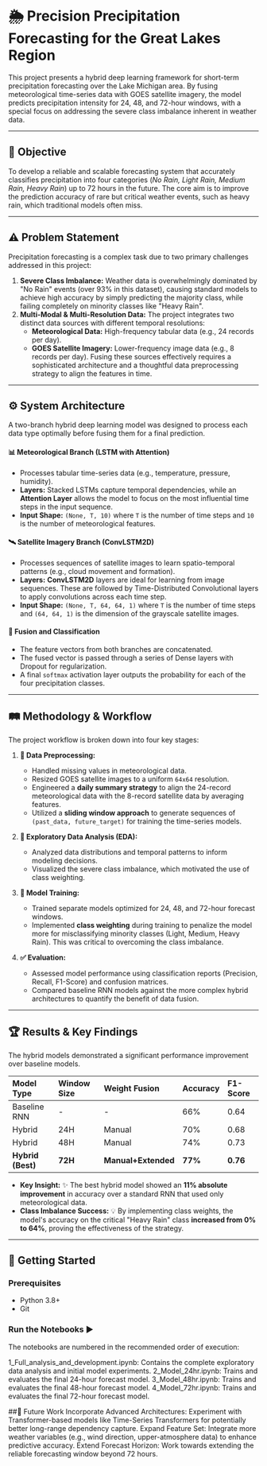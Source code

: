# 🌦️ Precision Precipitation Forecasting for the Great Lakes Region

This project presents a hybrid deep learning framework for short-term precipitation forecasting over the Lake Michigan area. By fusing meteorological time-series data with GOES satellite imagery, the model predicts precipitation intensity for 24, 48, and 72-hour windows, with a special focus on addressing the severe class imbalance inherent in weather data.

***

## 🎯 Objective
To develop a reliable and scalable forecasting system that accurately classifies precipitation into four categories (*No Rain, Light Rain, Medium Rain, Heavy Rain*) up to 72 hours in the future. The core aim is to improve the prediction accuracy of rare but critical weather events, such as heavy rain, which traditional models often miss.

***

## ⚠️ Problem Statement
Precipitation forecasting is a complex task due to two primary challenges addressed in this project:

1.  **Severe Class Imbalance:** Weather data is overwhelmingly dominated by "No Rain" events (over 93% in this dataset), causing standard models to achieve high accuracy by simply predicting the majority class, while failing completely on minority classes like "Heavy Rain".
2.  **Multi-Modal & Multi-Resolution Data:** The project integrates two distinct data sources with different temporal resolutions:
    * **Meteorological Data:** High-frequency tabular data (e.g., 24 records per day).
    * **GOES Satellite Imagery:** Lower-frequency image data (e.g., 8 records per day).
    Fusing these sources effectively requires a sophisticated architecture and a thoughtful data preprocessing strategy to align the features in time.

***

## ⚙️ System Architecture
A two-branch hybrid deep learning model was designed to process each data type optimally before fusing them for a final prediction.

#### 📊 Meteorological Branch (LSTM with Attention)
* Processes tabular time-series data (e.g., temperature, pressure, humidity).
* **Layers:** Stacked LSTMs capture temporal dependencies, while an **Attention Layer** allows the model to focus on the most influential time steps in the input sequence.
* **Input Shape:** `(None, T, 10)` where `T` is the number of time steps and `10` is the number of meteorological features.

#### 🛰️ Satellite Imagery Branch (ConvLSTM2D)
* Processes sequences of satellite images to learn spatio-temporal patterns (e.g., cloud movement and formation).
* **Layers:** **ConvLSTM2D** layers are ideal for learning from image sequences. These are followed by Time-Distributed Convolutional layers to apply convolutions across each time step.
* **Input Shape:** `(None, T, 64, 64, 1)` where `T` is the number of time steps and `(64, 64, 1)` is the dimension of the grayscale satellite images.

#### 🔗 Fusion and Classification
* The feature vectors from both branches are concatenated.
* The fused vector is passed through a series of Dense layers with Dropout for regularization.
* A final `softmax` activation layer outputs the probability for each of the four precipitation classes.

***

## 🛤️ Methodology & Workflow
The project workflow is broken down into four key stages:

1.  **🧹 Data Preprocessing:**
    * Handled missing values in meteorological data.
    * Resized GOES satellite images to a uniform `64x64` resolution.
    * Engineered a **daily summary strategy** to align the 24-record meteorological data with the 8-record satellite data by averaging features.
    * Utilized a **sliding window approach** to generate sequences of `(past_data, future_target)` for training the time-series models.

2.  **🔎 Exploratory Data Analysis (EDA):**
    * Analyzed data distributions and temporal patterns to inform modeling decisions.
    * Visualized the severe class imbalance, which motivated the use of class weighting.

3.  **🤖 Model Training:**
    * Trained separate models optimized for 24, 48, and 72-hour forecast windows.
    * Implemented **class weighting** during training to penalize the model more for misclassifying minority classes (Light, Medium, Heavy Rain). This was critical to overcoming the class imbalance.

4.  **✅ Evaluation:**
    * Assessed model performance using classification reports (Precision, Recall, F1-Score) and confusion matrices.
    * Compared baseline RNN models against the more complex hybrid architectures to quantify the benefit of data fusion.

***

## 🏆 Results & Key Findings
The hybrid models demonstrated a significant performance improvement over baseline models.

| Model Type | Window Size | Weight Fusion | Accuracy | F1-Score |
| :--- | :--- | :--- | :--- | :--- |
| Baseline RNN | - | - | 66% | 0.64 |
| Hybrid | 24H | Manual | 70% | 0.68 |
| Hybrid | 48H | Manual | 74% | 0.73 |
| **Hybrid (Best)** | **72H** | **Manual+Extended** | **77%** | **0.76** |

* **Key Insight:** ✨ The best hybrid model showed an **11% absolute improvement** in accuracy over a standard RNN that used only meteorological data.
* **Class Imbalance Success:** 💡 By implementing class weights, the model's accuracy on the critical "Heavy Rain" class **increased from 0% to 64%**, proving the effectiveness of the strategy.

***

## 🚀 Getting Started

### Prerequisites
* Python 3.8+
* Git

### Run the Notebooks ▶️
The notebooks are numbered in the recommended order of execution:

1_Full_analysis_and_development.ipynb: Contains the complete exploratory data analysis and initial model experiments.
2_Model_24hr.ipynb: Trains and evaluates the final 24-hour forecast model.
3_Model_48hr.ipynb: Trains and evaluates the final 48-hour forecast model.
4_Model_72hr.ipynb: Trains and evaluates the final 72-hour forecast model.


##🔭 Future Work
Incorporate Advanced Architectures: Experiment with Transformer-based models like Time-Series Transformers for potentially better long-range dependency capture.
Expand Feature Set: Integrate more weather variables (e.g., wind direction, upper-atmosphere data) to enhance predictive accuracy.
Extend Forecast Horizon: Work towards extending the reliable forecasting window beyond 72 hours.
